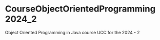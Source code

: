 # CourseObjectOrientedProgramming2024_2
Object Oriented Programming in Java course UCC for the 2024 - 2
